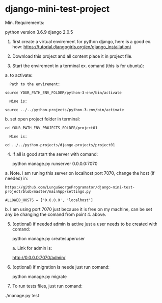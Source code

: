 # django-mini-test-project

Min. Requirements:

python version 3.6.9
django 2.0.5

1. first create a virtual envirement for python django, here is a good ex. how:
https://tutorial.djangogirls.org/en/django_installation/

2. Download this project and all content place it in project file.

3. Start the envirement in a terminal ex. comand (this is for ubuntu):

  a. to activate:
  
      Path to the envirement:
      
    source YOUR_PATH_ENV_FOLDER/python-3-env/bin/activate
    
      Mine is:
      
    source ../../python-projects/python-3-env/bin/activate
    
  b. set open project folder in terminal:
  
    cd YOUR_PATH_ENV_PROJECTS_FOLDER/project01 
    
      Mine is:
      
    cd ../../python-projects/django-projects/project01

4. If all is good start the server with comand:
    
   python manage.py runserver 0.0.0.0:7070
  
  a. Note. I am runing this server on localhost port 7070, change the host (if needed) in:
  
    https://github.com/LunguGeorgeProgramator/django-mini-test-project/blob/master/mainApp/settings.py
    
    ALLOWED_HOSTS = ['0.0.0.0', 'localhost']
    
  b. I am using port 7070 just because it is free on my machine, can be set any be changing the comand from point 4. above.

5. (optional) if needed admin is active just a user needs to be created with comand:

    python manage.py createsuperuser
    
     a. Link for admin is:
      
    http://0.0.0.0:7070/admin/

6. (optional) if migration is neede just run comand:

   python manage.py migrate

7. To run tests files, just run comand:

  ./manage.py test
